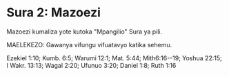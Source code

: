 # Sura 2: Mazoezi

Mazoezi kumaliza yote kutoka \"Mpangilio\" Sura ya pili.

MAELEKEZO: Gawanya vifungu vifuatavyo katika sehemu.

Ezekiel 1:10; Kumb. 6:5; Warumi 12:1; Mat. 5:44; Mith6:16--19; Yoshua
22:15; I Wakr. 13:13; Wagal 2:20; Ufunuo 3:20; Daniel 1:8; Ruth 1:16

